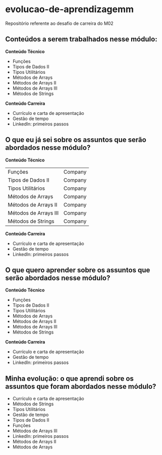 # evolucao-de-aprendizagemm
Repositório referente ao desafio de carreira do M02

## Conteúdos a serem trabalhados nesse módulo:

<b>Conteúdo Técnico</b>

- Funções
- Tipos de Dados II
- Tipos Utilitários
- Métodos de Arrays
- Métodos de Arrays II
- Métodos de Arrays III
- Métodos de Strings

<b>Conteúdo Carreira</b>

- Currículo e carta de apresentação
- Gestão de tempo
- LinkedIn: primeiros passos

## O que eu já sei sobre os assuntos que serão abordados nesse módulo?

<b>Conteúdo Técnico</b>

<table>
<tr><td>Funções</td><td>Company</td></tr>
<tr><td>Tipos de Dados II</td><td>Company</td></tr>
<tr><td>Tipos Utilitários</td><td>Company</td></tr>
<tr><td>Métodos de Arrays</td><td>Company</td></tr>
<tr><td>Métodos de Arrays II</td><td>Company</td></tr>
<tr><td>Métodos de Arrays III</td><td>Company</td></tr>
<tr><td>Métodos de Strings</td><td>Company</td></tr>
  
</table>

<b>Conteúdo Carreira</b>

- Currículo e carta de apresentação
- Gestão de tempo
- LinkedIn: primeiros passos


## O que quero aprender sobre os assuntos que serão abordados nesse módulo?

<b>Conteúdo Técnico</b>

- Funções
- Tipos de Dados II
- Tipos Utilitários
- Métodos de Arrays
- Métodos de Arrays II
- Métodos de Arrays III
- Métodos de Strings

<b>Conteúdo Carreira</b>

- Currículo e carta de apresentação
- Gestão de tempo
- LinkedIn: primeiros passos

## Minha evolução: o que aprendi sobre os assuntos que foram abordados nesse módulo?

- Currículo e carta de apresentação
- Métodos de Strings
- Tipos Utilitários
- Gestão de tempo
- Tipos de Dados II
- Funções
- Métodos de Arrays III
- LinkedIn: primeiros passos
- Métodos de Arrays II
- Métodos de Arrays
